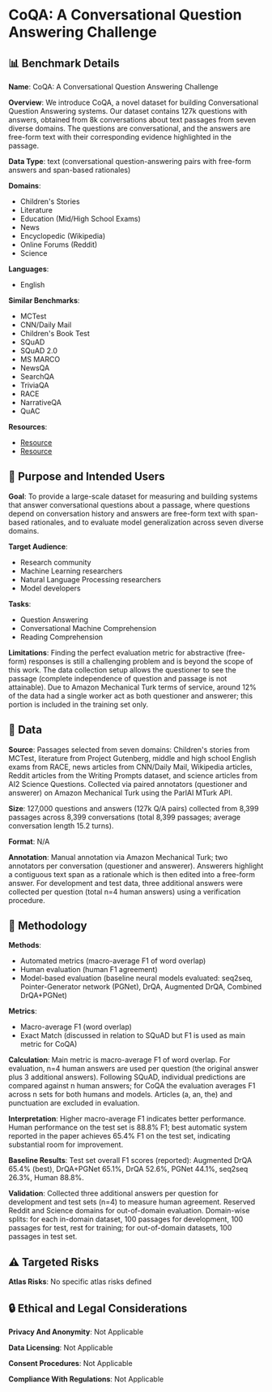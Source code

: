 # CoQA: A Conversational Question Answering Challenge

## 📊 Benchmark Details

**Name**: CoQA: A Conversational Question Answering Challenge

**Overview**: We introduce CoQA, a novel dataset for building Conversational Question Answering systems. Our dataset contains 127k questions with answers, obtained from 8k conversations about text passages from seven diverse domains. The questions are conversational, and the answers are free-form text with their corresponding evidence highlighted in the passage.

**Data Type**: text (conversational question-answering pairs with free-form answers and span-based rationales)

**Domains**:
- Children's Stories
- Literature
- Education (Mid/High School Exams)
- News
- Encyclopedic (Wikipedia)
- Online Forums (Reddit)
- Science

**Languages**:
- English

**Similar Benchmarks**:
- MCTest
- CNN/Daily Mail
- Children's Book Test
- SQuAD
- SQuAD 2.0
- MS MARCO
- NewsQA
- SearchQA
- TriviaQA
- RACE
- NarrativeQA
- QuAC

**Resources**:
- [Resource](https://stanfordnlp.github.io/coqa)
- [Resource](https://arxiv.org/abs/1808.07042)

## 🎯 Purpose and Intended Users

**Goal**: To provide a large-scale dataset for measuring and building systems that answer conversational questions about a passage, where questions depend on conversation history and answers are free-form text with span-based rationales, and to evaluate model generalization across seven diverse domains.

**Target Audience**:
- Research community
- Machine Learning researchers
- Natural Language Processing researchers
- Model developers

**Tasks**:
- Question Answering
- Conversational Machine Comprehension
- Reading Comprehension

**Limitations**: Finding the perfect evaluation metric for abstractive (free-form) responses is still a challenging problem and is beyond the scope of this work. The data collection setup allows the questioner to see the passage (complete independence of question and passage is not attainable). Due to Amazon Mechanical Turk terms of service, around 12% of the data had a single worker act as both questioner and answerer; this portion is included in the training set only.

## 💾 Data

**Source**: Passages selected from seven domains: Children's stories from MCTest, literature from Project Gutenberg, middle and high school English exams from RACE, news articles from CNN/Daily Mail, Wikipedia articles, Reddit articles from the Writing Prompts dataset, and science articles from AI2 Science Questions. Collected via paired annotators (questioner and answerer) on Amazon Mechanical Turk using the ParlAI MTurk API.

**Size**: 127,000 questions and answers (127k Q/A pairs) collected from 8,399 passages across 8,399 conversations (total 8,399 passages; average conversation length 15.2 turns).

**Format**: N/A

**Annotation**: Manual annotation via Amazon Mechanical Turk; two annotators per conversation (questioner and answerer). Answerers highlight a contiguous text span as a rationale which is then edited into a free-form answer. For development and test data, three additional answers were collected per question (total n=4 human answers) using a verification procedure.

## 🔬 Methodology

**Methods**:
- Automated metrics (macro-average F1 of word overlap)
- Human evaluation (human F1 agreement)
- Model-based evaluation (baseline neural models evaluated: seq2seq, Pointer-Generator network (PGNet), DrQA, Augmented DrQA, Combined DrQA+PGNet)

**Metrics**:
- Macro-average F1 (word overlap)
- Exact Match (discussed in relation to SQuAD but F1 is used as main metric for CoQA)

**Calculation**: Main metric is macro-average F1 of word overlap. For evaluation, n=4 human answers are used per question (the original answer plus 3 additional answers). Following SQuAD, individual predictions are compared against n human answers; for CoQA the evaluation averages F1 across n sets for both humans and models. Articles (a, an, the) and punctuation are excluded in evaluation.

**Interpretation**: Higher macro-average F1 indicates better performance. Human performance on the test set is 88.8% F1; best automatic system reported in the paper achieves 65.4% F1 on the test set, indicating substantial room for improvement.

**Baseline Results**: Test set overall F1 scores (reported): Augmented DrQA 65.4% (best), DrQA+PGNet 65.1%, DrQA 52.6%, PGNet 44.1%, seq2seq 26.3%, Human 88.8%.

**Validation**: Collected three additional answers per question for development and test sets (n=4) to measure human agreement. Reserved Reddit and Science domains for out-of-domain evaluation. Domain-wise splits: for each in-domain dataset, 100 passages for development, 100 passages for test, rest for training; for out-of-domain datasets, 100 passages in test set.

## ⚠️ Targeted Risks

**Atlas Risks**:
No specific atlas risks defined

## 🔒 Ethical and Legal Considerations

**Privacy And Anonymity**: Not Applicable

**Data Licensing**: Not Applicable

**Consent Procedures**: Not Applicable

**Compliance With Regulations**: Not Applicable

